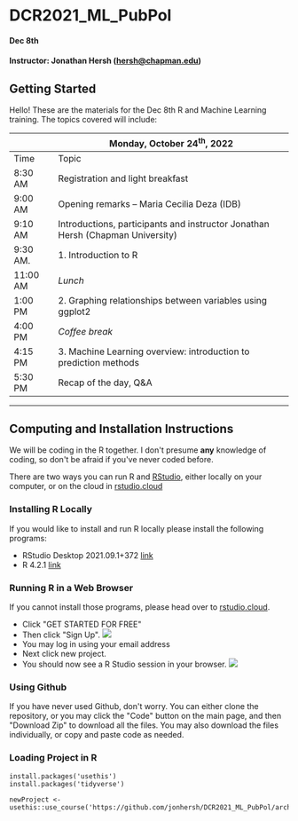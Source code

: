 # DCR2021_ML_PubPol

#### Dec 8th
#### Instructor: Jonathan Hersh (hersh@chapman.edu)

## Getting Started

Hello! These are the materials for the Dec 8th R and Machine Learning training. The topics covered will include:

|               | **Monday, October 24<sup>th</sup>, 2022**                                      |
| ------------- | ------------------------------------------------------------------------------ |
| Time          | Topic                                                                          |
| 8:30 AM       | Registration and light breakfast                                               |
| 9:00 AM       | Opening remarks – Maria Cecilia Deza (IDB)                                     |
| 9:10 AM       | Introductions, participants and instructor Jonathan Hersh (Chapman University) |
| 9:30 AM.    | 1\. Introduction to R                                                          |
| 11:00 AM      | _Lunch_                                                                        |
| 1:00 PM       | 2\. Graphing relationships between variables using ggplot2                     |
| 4:00 PM       | _Coffee break_                                                                 |
| 4:15 PM       | 3\. Machine Learning overview: introduction to prediction methods              |
| 5:30 PM       | Recap of the day, Q&A                                                          |

------

## Computing and Installation Instructions

We will be coding in the R together. I don't presume **any** knowledge of coding, so don't be afraid if you've never coded before. 

There are two ways you can run R and [RStudio](https://rstudio.com/), either locally on your computer, or on the cloud in [rstudio.cloud](rstudio.cloud)

### Installing R Locally

If you would like to install and run R locally please install the following programs:

* RStudio Desktop 2021.09.1+372 [link](https://www.rstudio.com/products/rstudio/download/#download)
* R 4.2.1 [link](https://cran.r-project.org/bin/windows/base/)

### Running R in a Web Browser

If you cannot install those programs, please head over to [rstudio.cloud](https://rstudio.cloud). 

* Click "GET STARTED FOR FREE" 
* Then click "Sign Up". 
![](images/rstudio.cloud.PNG)
* You may log in using your email address
* Next click new project. 
* You should now see a R Studio session in your browser. 
![](images/rstudio_console.PNG)


### Using Github

If you have never used Github, don't worry. You can either clone the repository, or you may click the "Code" button on the main page, and then "Download Zip" to download all the files. You may also download the files individually, or copy and paste code as needed. 

### Loading Project in R

```
install.packages('usethis')
install.packages('tidyverse')

newProject <- usethis::use_course('https://github.com/jonhersh/DCR2021_ML_PubPol/archive/main.zip')
```
